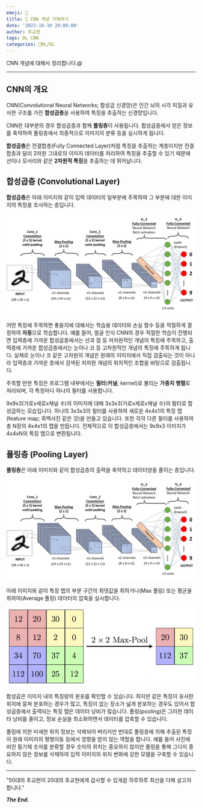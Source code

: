 ```yaml
---
emoji: 🤖
title: 🤖 CNN 개념 이해하기
date: '2023-10-10 20:00:00'
author: 추교현
tags: DL CNN
categories: 🤖ML/DL
---
```


CNN 개념에 대해서 정리합니다.@

---

## CNN의 개요

CNN(Convolutional Neural Networks; 합성곱 신경망)은 인간 뇌의 시각 피질과 유사한 구조를 가진 **합성곱층**을 사용하여 특징을 추출하는 신경망입니다.

CNN은 대부분의 경우 합성곱층과 함께 **풀링층**이 사용됩니다. 합성곱층에서 얻은 정보를 축약하여 풀링층에서 최종적으로 이미지의 분류 등을 실시하게 됩니다.

**합성곱층**은 전결합층(Fully Connected Layer)처럼 특징을 추출하는 계층이지만 전결합층과 달리 2차원 그대로의 이미지 데이터를 처리하여 특징을 추출할 수 있기 때문에 선이나 모서리와 같은 **2차원적 특징**을 추출하는 데 뛰어납니다.

## 합성곱층 (Convolutional Layer)

**합성곱층**은 아래 이미지와 같이 입력 데이터의 일부분에 주목하여 그 부분에 대한 이미지의 특징을 조사하는 층입니다.

![cnn-basic-1.jpeg](cnn-basic-1.jpeg)

어떤 특징에 주목하면 좋을지에 대해서는 학습용 데이터와 손실 함수 등을 적절하게 결정하여 **자동**으로 학습합니다. 예를 들어, 얼굴 인식 CNN의 경우 적절한 학습이 진행되면 입력층에 가까운 합성곱층에서는 선과 점 등 저차원적인 개념의 특징에 주목하고, 출력층에 가까운 합성곱층에서는 눈이나 코 등 고차원적인 개념의 특징에 주목하게 됩니다. 실제로 눈이나 코 같은 고차원의 개념은 원래의 이미지에서 직접 검출되는 것이 아니라 입력층과 가까운 층에서 검색된 저차원 개념의 위치적인 조합을 바탕으로 검출됩니다.

주목할 만한 특징은 프로그램 내부에서는 **필터**(**커널**; kernel)로 불리는 **가중치 행렬**로 처리되며, 각 특징마다 하나의 필터를 사용합니다.

9x9x3(가로x세로x채널 수)의 이미지에 대해 3x3x3(가로x세로x채널 수)의 필터로 합성곱하는 모습입니다. 하나의 3x3x3의 필터를 사용하여 새로운 4x4x1의 특징 맵(feature map; 흑백사진 같은 것)을 만들고 있습니다. 또한 각각 다른 필터를 사용하여 총 N장의 4x4x1의 맵을 만듭니다. 전체적으로 이 합성곱층에서는 9x9x3 이미지가 4x4xN의 특징 맵으로 변환됩니다.

## 풀링층 (Pooling Layer)

**풀링층**은 아래 이미지와 같이 합성곱층의 출력을 축약하고 데이터양을 줄이는 층입니다.

![cnn-basic-1.jpeg](cnn-basic-1.jpeg)

아래 이미지와 같이 특징 맵의 부분 구간의 최댓값을 취하거나(Max 풀링) 또는 평균을 취하여(Average 풀링) 데이터의 압축을 실시합니다.

![cnn-basic-2.png](cnn-basic-2.png)

합성곱은 이미지 내의 특징량의 분포를 확인할 수 있습니다. 하지만 같은 특징이 유사한 위치에 뭉쳐 분포하는 경우가 많고, 특징이 없는 장소가 넓게 분포하는 경우도 있어서 합성곱층에서 출력되는 특징 맵은 데이터 낭비가 많습니다. 풀링(pooling)은 그러한 데이터 낭비를 줄이고, 정보 손실을 최소화하면서 데이터를 압축할 수 있습니다.

풀링에 의한 미세한 위치 정보는 삭제되어 버리지만 반대로 풀링층에 의해 추출된 특징이 원래 이미지의 평행이동 등에서 영향을 받지 않는 역할을 합니다. 예를 들어 사진에 비친 필기체 숫자를 분류할 경우 숫자의 위치는 중요하지 않지만 풀링을 통해 그다지 중요하지 않은 정보를 삭제하여 입력 이미지의 위치 변화에 강한 모델을 구축할 수 있습니다.

---

"50대의 추교현이 20대의 추교현에게 감사할 수 있게끔 하루하루 최선을 다해 살고자 합니다."

**_The End._**
